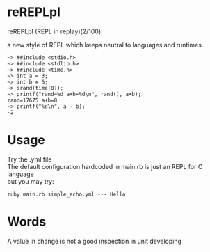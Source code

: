 reREPLpl
============

reREPLpl (REPL in replay)(2/100)

a new style of REPL which keeps neutral to languages and runtimes.

```shell
~> ##include <stdio.h>
~> ##include <stdlib.h>
~> ##include <time.h>
~> int a = 3;
~> int b = 5;
~> srand(time(0));
~> printf("rand=%d a+b=%d\n", rand(), a+b);
rand=17675 a+b=8
~> printf("%d\n", a - b);
-2
```

Usage
==============
Try the .yml file      
The default configuration hardcoded in main.rb is just an REPL for C language   
but you may try:    
```shell
ruby main.rb simple_echo.yml --- Hello
```

Words
==============
A value in change is not a good inspection in unit developing
